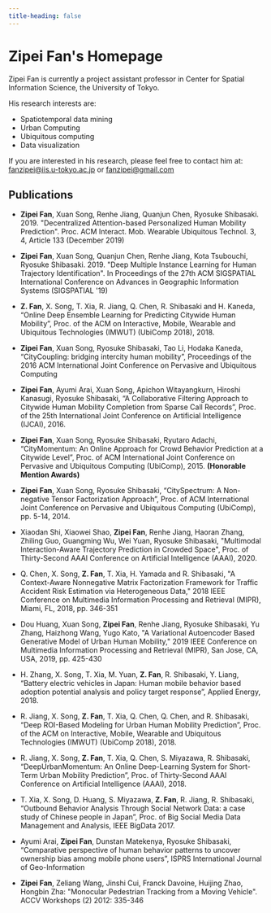 ```yaml
---
title-heading: false
---
```


# Zipei Fan's Homepage

Zipei Fan is currently a project assistant professor in Center for Spatial Information Science, the University of Tokyo.

His research interests are:

- Spatiotemporal data mining
- Urban Computing
- Ubiquitous computing
- Data visualization

If you are interested in his research, please feel free to contact him at: fanzipei@iis.u-tokyo.ac.jp or fanzipei@gmail.com

## Publications

* **Zipei Fan**, Xuan Song, Renhe Jiang, Quanjun Chen, Ryosuke Shibasaki. 2019. "Decentralized Attention-based Personalized Human Mobility Prediction". Proc. ACM Interact. Mob. Wearable Ubiquitous Technol. 3, 4, Article 133 (December 2019)

* **Zipei Fan**, Xuan Song, Quanjun Chen, Renhe Jiang, Kota Tsubouchi, Ryosuke Shibasaki. 2019. "Deep Multiple Instance Learning for Human Trajectory Identification". In Proceedings of the 27th ACM SIGSPATIAL International Conference on Advances in Geographic Information Systems (SIGSPATIAL '19)

* **Z. Fan**, X. Song, T. Xia, R. Jiang, Q. Chen, R. Shibasaki and H. Kaneda, “Online Deep Ensemble Learning for Predicting Citywide Human Mobility”, Proc. of the ACM on Interactive, Mobile, Wearable and Ubiquitous Technologies (IMWUT) (UbiComp 2018), 2018.

* **Zipei Fan**, Xuan Song, Ryosuke Shibasaki, Tao Li, Hodaka Kaneda, “CityCoupling: bridging intercity human mobility”, Proceedings of the 2016 ACM International Joint Conference on Pervasive and Ubiquitous Computing

* **Zipei Fan**, Ayumi Arai, Xuan Song, Apichon Witayangkurn, Hiroshi Kanasugi, Ryosuke Shibasaki, “A Collaborative Filtering Approach to Citywide Human Mobility Completion from Sparse Call Records”, Proc. of the 25th International Joint Conference on Artificial Intelligence (IJCAI), 2016.

* **Zipei Fan**, Xuan Song, Ryosuke Shibasaki, Ryutaro Adachi, “CityMomentum: An Online Approach for Crowd Behavior Prediction at a Citywide Level”, Proc. of ACM International Joint Conference on Pervasive and Ubiquitous Computing (UbiComp), 2015. **(Honorable Mention Awards)**

* **Zipei Fan**, Xuan Song, Ryosuke Shibasaki, “CitySpectrum: A Non-negative Tensor Factorization Approach”, Proc. of ACM International Joint Conference on Pervasive and Ubiquitous Computing (UbiComp), pp. 5-14, 2014.

* Xiaodan Shi, Xiaowei Shao, **Zipei Fan**, Renhe Jiang, Haoran Zhang, Zhiling Guo, Guangming Wu, Wei Yuan, Ryosuke Shibasaki, "Multimodal  Interaction-Aware  Trajectory  Prediction  in  Crowded  Space", Proc. of Thirty-Second AAAI Conference on Artificial Intelligence (AAAI), 2020.

* Q. Chen, X. Song, **Z. Fan**, T. Xia, H. Yamada and R. Shibasaki, "A Context-Aware Nonnegative Matrix Factorization Framework for Traffic Accident Risk Estimation via Heterogeneous Data," 2018 IEEE Conference on Multimedia Information Processing and Retrieval (MIPR), Miami, FL, 2018, pp. 346-351

* Dou Huang, Xuan Song, **Zipei Fan**, Renhe Jiang, Ryosuke Shibasaki, Yu Zhang, Haizhong Wang, Yugo Kato, "A Variational Autoencoder Based Generative Model of Urban Human Mobility," 2019 IEEE Conference on Multimedia Information Processing and Retrieval (MIPR), San Jose, CA, USA, 2019, pp. 425-430

* H. Zhang, X. Song, T. Xia, M. Yuan, **Z. Fan**, R. Shibasaki, Y. Liang, “Battery electric vehicles in Japan: Human mobile behavior based adoption potential analysis and policy target response”, Applied Energy, 2018.

* R. Jiang, X. Song, **Z. Fan**, T. Xia, Q. Chen, Q. Chen, and R. Shibasaki, “Deep ROI-Based Modeling for Urban Human Mobility Prediction”, Proc. of the ACM on Interactive, Mobile, Wearable and Ubiquitous Technologies (IMWUT) (UbiComp 2018), 2018.

* R. Jiang, X. Song, **Z. Fan**, T. Xia, Q. Chen, S. Miyazawa, R. Shibasaki, “DeepUrbanMomentum: An Online Deep-Learning System for Short-Term Urban Mobility Prediction”, Proc. of Thirty-Second AAAI Conference on Artificial Intelligence (AAAI), 2018.

* T. Xia, X. Song, D. Huang, S. Miyazawa, **Z. Fan**, R. Jiang, R. Shibasaki, “Outbound Behavior Analysis Through Social Network Data: a case study of Chinese people in Japan”, Proc. of Big Social Media Data Management and Analysis, IEEE BigData 2017.

* Ayumi Arai, **Zipei Fan**, Dunstan Matekenya, Ryosuke Shibasaki, “Comparative perspective of human behavior patterns to uncover ownership bias among mobile phone users”, ISPRS International Journal of Geo-Information

* **Zipei Fan**, Zeliang Wang, Jinshi Cui, Franck Davoine, Huijing Zhao, Hongbin Zha: "Monocular Pedestrian Tracking from a Moving Vehicle". ACCV Workshops (2) 2012: 335-346
